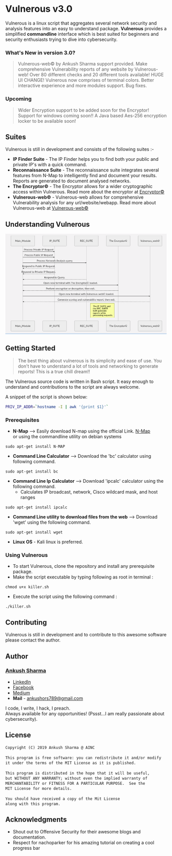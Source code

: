 # Vulnerous v3.0

Vulnerous is a linux script that aggregates several network security and analysis features into an easy to understand package. **Vulnerous** provides a simplified **commandline** interface which is best suited for beginners and security enthusiasts trying to dive into cybersecurity.

### What's New in version 3.0?
> Vulnerous-web© by Ankush Sharma support provided. 
> Make comprehensive Vulnerability reports of any website by Vulnerous-web! Over 80 different checks and 20 different tools available!
> HUGE UI CHANGE! Vulnerous now comprises of terminal colors. Better interactive experience and more modules support.
> Bug fixes.

### Upcoming
> Wider Encryption support to be added soon for the Encryptor! 
> Support for windows coming soon!! A Java based Aes-256 encryption locker to be available soon!


## Suites

Vulnerous is still in development and consists of the following suites :-

- **IP Finder Suite** - The IP Finder helps you to find both your public and private IP's with a quick command.
- **Reconnaissance Suite** - The reconnaissance suite integrates several features from N-Map to intelligently find and document your results. Reports are generated to document analysed networks.
- **The Encryptor©** - The Encryptor allows for a wider cryptographic access within Vulnerous. Read more about the encryptor at [Encryptor©](https://github.com/ScorchingShade/Encryptor)
- **Vulnerous-web©** - Vulnerous-web allows for comprehensive Vulnerability analysis for any url/website/webapp. Read more about Vulnerous-web at [Vulnerous-web©](https://github.com/ScorchingShade/Vulnerous-web)

## Understanding Vulnerous
![alt text](https://github.com/ScorchingShade/Vulnerous/blob/master/uml_vulnerous.png)

## Getting Started
> The best thing about vulnerous is its simplicity and ease of use. You don't have to understand a lot of tools and networking to generate reports! This is a true chill dream!!

The Vulnerous source code is written in Bash script. It easy enough to understand and contributions to the script are always welcome.

A snippet of the script is shown below:
```bash
PRIV_IP_ADDR=`hostname -I | awk '{print $1}'`
```
### Prerequisites
- **N-Map** --> Easily download N-map using the official Link. [N-Map](https://nmap.org/download.html)<br />
or using the commandline utility on debian systems
```terminal
sudo apt-get install N-MAP
```
- **Command Line Calculator** --> Download the 'bc' calculator using following command.
```terminal
sudo apt-get install bc
```
- **Command Line Ip Calculator** --> Download 'ipcalc' calculator using the following command.
    - Calculates IP broadcast, network, Cisco wildcard mask, and host ranges
```terminal
sudo apt-get install ipcalc
```
- **Command Line utility to download files from the web** --> Download 'wget' using the following command.

```terminal
sudo apt-get install wget
```

- **Linux OS** - Kali linux is preferred.
### Using Vulnerous
- To start Vulnerous, clone the repository and install any prerequisite package.
- Make the script executable by typing following as root in terminal :
```terminal
chmod u+x killer.sh
```
- Execute the script using the following command :
```terminal
./killer.sh
```
## Contributing
Vulnerous is still in development and to contribute to this awesome software please contact the author.
## Author
### [Ankush Sharma](https://scorchingshade.github.io/) 
- [LinkedIn](https://linkedin.com/in/ankush-sharma-a9b24a37/)
- [Facebook](https://www.facebook.com/kushuas)
- [Medium](https://medium.com/@ankushsharma_70830)
- **Mail** - ankushors789@gmail.com

I code, I write, I hack, I preach. <br />
Always available for any opportunities! (Pssst...I am really passionate about cybersecurity).

## License
```
Copyright (C) 2019 Ankush Sharma @ AINC

This program is free software: you can redistribute it and/or modify
it under the terms of the MIT License as it is published.

This program is distributed in the hope that it will be useful,
but WITHOUT ANY WARRANTY; without even the implied warranty of
MERCHANTABILITY or FITNESS FOR A PARTICULAR PURPOSE.  See the
MIT License for more details.

You should have received a copy of the Mit License
along with this program.  
```
## Acknowledgments
- Shout out to Offensive Security for their awesome blogs and documentation.
- Respect for nachoparker for his amazing tutorial on creating a cool progress bar

